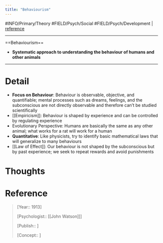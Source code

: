 ```yaml
---
title: "Behaviourism"
---
```



#INFO/Primary/Theory #FIELD/Psych/Social #FIELD/Psych/Development  | [reference](https://en.wikipedia.org/wiki/Behaviorism)

---

==Behaviourism==

- **Systematic approach to understanding the behaviour of humans and other animals**

---

# Detail

- **Focus on Behaviour**: Behaviour is observable, objective, and quantifiable; mental processes such as dreams, feelings, and the subconscious are not directly observable and therefore can’t be studied scientifically
- [[Empiricism]]: Behaviour is shaped by experience and can be controlled by regulating experience
- Evolutionary Perspective: Humans are basically the same as any other animal; what works for a rat will work for a human
- **Quantitative**: Like physicists, try to identify basic mathematical laws that will generalize to many behaviours
- [[Law of Effect]]: Our behaviour is not shaped by the subconscious but by past experience; we seek to repeat rewards and avoid punishments

# Thoughts

# Reference

> [Year:: 1913]
> 
> [Psychologist:: [[John Watson]]]
> 
> [Publish:: ]
> 
> [Concept:: ]
